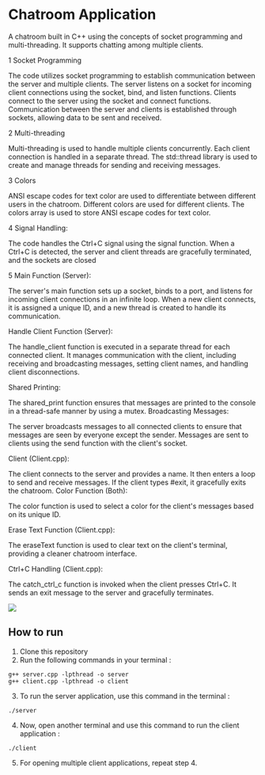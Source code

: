 # Chatroom Application

A chatroom built in C++ using the concepts of socket programming and multi-threading. It supports chatting among multiple clients.

1 Socket Programming

The code utilizes socket programming to establish communication between the server and multiple clients.
The server listens on a socket for incoming client connections using the socket, bind, and listen functions.
Clients connect to the server using the socket and connect functions.
Communication between the server and clients is established through sockets, allowing data to be sent and received.

2 Multi-threading

Multi-threading is used to handle multiple clients concurrently. Each client connection is handled in a separate thread.
The std::thread library is used to create and manage threads for sending and receiving messages.

3 Colors

ANSI escape codes for text color are used to differentiate between different users in the chatroom. Different colors are used for different clients.
The colors array is used to store ANSI escape codes for text color.

4 Signal Handling:

The code handles the Ctrl+C signal using the signal function. When a Ctrl+C is detected, the server and client threads are gracefully terminated, and the sockets are closed


5 Main Function (Server):

The server's main function sets up a socket, binds to a port, and listens for incoming client connections in an infinite loop.
When a new client connects, it is assigned a unique ID, and a new thread is created to handle its communication.

Handle Client Function (Server):

The handle_client function is executed in a separate thread for each connected client.
It manages communication with the client, including receiving and broadcasting messages, setting client names, and handling client disconnections.

Shared Printing:

The shared_print function ensures that messages are printed to the console in a thread-safe manner by using a mutex.
Broadcasting Messages:

The server broadcasts messages to all connected clients to ensure that messages are seen by everyone except the sender.
Messages are sent to clients using the send function with the client's socket.

Client (Client.cpp):

The client connects to the server and provides a name. It then enters a loop to send and receive messages.
If the client types #exit, it gracefully exits the chatroom.
Color Function (Both):

The color function is used to select a color for the client's messages based on its unique ID.

Erase Text Function (Client.cpp):

The eraseText function is used to clear text on the client's terminal, providing a cleaner chatroom interface.

Ctrl+C Handling (Client.cpp):

The catch_ctrl_c function is invoked when the client presses Ctrl+C. It sends an exit message to the server and gracefully terminates.

![](/screenshot.png)
## How to run

1. Clone this repository
2. Run the following commands in your terminal :
```
g++ server.cpp -lpthread -o server
g++ client.cpp -lpthread -o client
```
3. To run the server application, use this command in the terminal :
```
./server
```

4. Now, open another terminal and use this command to run the client application :
```
./client
```

5. For opening multiple client applications, repeat step 4.